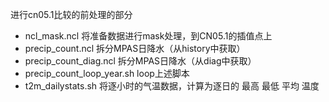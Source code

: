 进行cn05.1比较的前处理的部分
- ncl_mask.ncl 将准备数据进行mask处理，到CN05.1的插值点上
- precip_count.ncl 拆分MPAS日降水（从history中获取）
- precip_count_diag.ncl 拆分MPAS日降水（从diag中获取）
- precip_count_loop_year.sh loop上述脚本
- t2m_dailystats.sh 将逐小时的气温数据，计算为逐日的 最高 最低 平均 温度